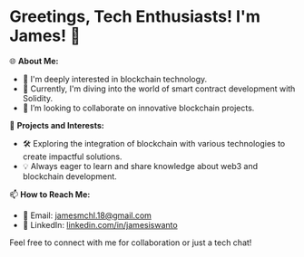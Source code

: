 # Greetings, Tech Enthusiasts! I'm James! 👋

🌐 **About Me:**
- 👀 I'm deeply interested in blockchain technology.
- 🌱 Currently, I'm diving into the world of smart contract development with Solidity.
- 🤝 I’m looking to collaborate on innovative blockchain projects.

💼 **Projects and Interests:**
- 🛠 Exploring the integration of blockchain with various technologies to create impactful solutions.
- 💡 Always eager to learn and share knowledge about web3 and blockchain development.

📫 **How to Reach Me:**
- 📧 Email: [jamesmchl.18@gmail.com](mailto:jamesmchl.18@gmail.com)
- 🔗 LinkedIn: [linkedin.com/in/jamesiswanto](https://linkedin.com/in/jamesiswanto)

Feel free to connect with me for collaboration or just a tech chat!
